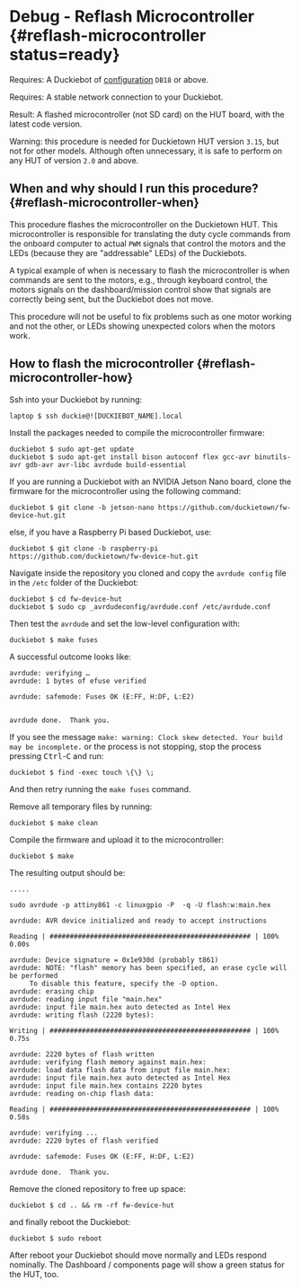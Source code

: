 # Debug - Reflash Microcontroller {#reflash-microcontroller status=ready}

<div class='requirements' markdown="1">

Requires: A Duckiebot of [configuration](#duckiebot-configurations) `DB18` or above.

Requires: A stable network connection to your Duckiebot.

Result: A flashed microcontroller (not SD card) on the HUT board, with the latest code version.

</div>

Warning: this procedure is needed for Duckietown HUT version `3.15`, but not for other models. Although often unnecessary, it is safe to perform on any HUT of version `2.0` and above.   

## When and why should I run this procedure? {#reflash-microcontroller-when}

This procedure flashes the microcontroller on the Duckietown HUT. This microcontroller is responsible for translating the duty cycle commands from the onboard computer to actual `PWM` signals that control the motors and the LEDs (because they are "addressable" LEDs) of the Duckiebots.

A typical example of when is necessary to flash the microcontroller is when commands are sent to the motors, e.g., through keyboard control, the motors signals on the dashboard/mission control show that signals are correctly being sent, but the Duckiebot does not move.  

This procedure will not be useful to fix problems such as one motor working and not the other, or LEDs showing unexpected colors when the motors work.

## How to flash the microcontroller {#reflash-microcontroller-how}

Ssh into your Duckiebot by running:

    laptop $ ssh duckie@![DUCKIEBOT_NAME].local


Install the packages needed to compile the microcontroller firmware:

    duckiebot $ sudo apt-get update
    duckiebot $ sudo apt-get install bison autoconf flex gcc-avr binutils-avr gdb-avr avr-libc avrdude build-essential

If you are running a Duckiebot with an NVIDIA Jetson Nano board, clone the firmware for the microcontroller using the following command:

    duckiebot $ git clone -b jetson-nano https://github.com/duckietown/fw-device-hut.git

else, if you have a Raspberry Pi based Duckiebot, use:

    duckiebot $ git clone -b raspberry-pi https://github.com/duckietown/fw-device-hut.git

Navigate inside the repository you cloned and copy the `avrdude config` file in the `/etc` folder of the Duckiebot:

    duckiebot $ cd fw-device-hut
    duckiebot $ sudo cp _avrdudeconfig/avrdude.conf /etc/avrdude.conf

Then test the `avrdude` and set the low-level configuration with:

    duckiebot $ make fuses

A successful outcome looks like:

    avrdude: verifying …
    avrdude: 1 bytes of efuse verified

    avrdude: safemode: Fuses OK (E:FF, H:DF, L:E2)


    avrdude done.  Thank you.

If you see the message `make: warning: Clock skew detected. Your build may be incomplete.` or the process is not stopping, stop the process pressing <kbd>Ctrl</kbd>-<kbd>C</kbd> and run:

    duckiebot $ find -exec touch \{\} \;

And then retry running the `make fuses` command.

Remove all temporary files by running:

    duckiebot $ make clean

Compile the firmware and upload it to the microcontroller:

    duckiebot $ make

The resulting output should be:

    .....

    sudo avrdude -p attiny861 -c linuxgpio -P  -q -U flash:w:main.hex

    avrdude: AVR device initialized and ready to accept instructions

    Reading | ################################################## | 100% 0.00s

    avrdude: Device signature = 0x1e930d (probably t861)
    avrdude: NOTE: "flash" memory has been specified, an erase cycle will be performed
         To disable this feature, specify the -D option.
    avrdude: erasing chip
    avrdude: reading input file "main.hex"
    avrdude: input file main.hex auto detected as Intel Hex
    avrdude: writing flash (2220 bytes):

    Writing | ################################################## | 100% 0.75s

    avrdude: 2220 bytes of flash written
    avrdude: verifying flash memory against main.hex:
    avrdude: load data flash data from input file main.hex:
    avrdude: input file main.hex auto detected as Intel Hex
    avrdude: input file main.hex contains 2220 bytes
    avrdude: reading on-chip flash data:

    Reading | ################################################## | 100% 0.58s

    avrdude: verifying ...
    avrdude: 2220 bytes of flash verified

    avrdude: safemode: Fuses OK (E:FF, H:DF, L:E2)

    avrdude done.  Thank you.

Remove the cloned repository to free up space:


    duckiebot $ cd .. && rm -rf fw-device-hut


and finally reboot the Duckiebot:

    duckiebot $ sudo reboot

After reboot your Duckiebot should move normally and LEDs respond nominally. The Dashboard / components page will show a green status for the HUT, too.
